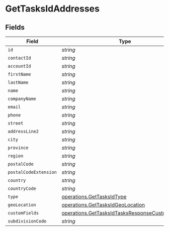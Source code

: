 # GetTasksIdAddresses


## Fields

| Field                                                                                                              | Type                                                                                                               | Required                                                                                                           | Description                                                                                                        |
| ------------------------------------------------------------------------------------------------------------------ | ------------------------------------------------------------------------------------------------------------------ | ------------------------------------------------------------------------------------------------------------------ | ------------------------------------------------------------------------------------------------------------------ |
| `id`                                                                                                               | *string*                                                                                                           | :heavy_minus_sign:                                                                                                 | N/A                                                                                                                |
| `contactId`                                                                                                        | *string*                                                                                                           | :heavy_minus_sign:                                                                                                 | N/A                                                                                                                |
| `accountId`                                                                                                        | *string*                                                                                                           | :heavy_minus_sign:                                                                                                 | N/A                                                                                                                |
| `firstName`                                                                                                        | *string*                                                                                                           | :heavy_minus_sign:                                                                                                 | N/A                                                                                                                |
| `lastName`                                                                                                         | *string*                                                                                                           | :heavy_minus_sign:                                                                                                 | N/A                                                                                                                |
| `name`                                                                                                             | *string*                                                                                                           | :heavy_minus_sign:                                                                                                 | N/A                                                                                                                |
| `companyName`                                                                                                      | *string*                                                                                                           | :heavy_minus_sign:                                                                                                 | N/A                                                                                                                |
| `email`                                                                                                            | *string*                                                                                                           | :heavy_minus_sign:                                                                                                 | N/A                                                                                                                |
| `phone`                                                                                                            | *string*                                                                                                           | :heavy_minus_sign:                                                                                                 | N/A                                                                                                                |
| `street`                                                                                                           | *string*                                                                                                           | :heavy_minus_sign:                                                                                                 | N/A                                                                                                                |
| `addressLine2`                                                                                                     | *string*                                                                                                           | :heavy_minus_sign:                                                                                                 | N/A                                                                                                                |
| `city`                                                                                                             | *string*                                                                                                           | :heavy_minus_sign:                                                                                                 | N/A                                                                                                                |
| `province`                                                                                                         | *string*                                                                                                           | :heavy_minus_sign:                                                                                                 | N/A                                                                                                                |
| `region`                                                                                                           | *string*                                                                                                           | :heavy_minus_sign:                                                                                                 | N/A                                                                                                                |
| `postalCode`                                                                                                       | *string*                                                                                                           | :heavy_minus_sign:                                                                                                 | N/A                                                                                                                |
| `postalCodeExtension`                                                                                              | *string*                                                                                                           | :heavy_minus_sign:                                                                                                 | N/A                                                                                                                |
| `country`                                                                                                          | *string*                                                                                                           | :heavy_minus_sign:                                                                                                 | N/A                                                                                                                |
| `countryCode`                                                                                                      | *string*                                                                                                           | :heavy_minus_sign:                                                                                                 | N/A                                                                                                                |
| `type`                                                                                                             | [operations.GetTasksIdType](../../models/operations/gettasksidtype.md)                                             | :heavy_minus_sign:                                                                                                 | N/A                                                                                                                |
| `geoLocation`                                                                                                      | [operations.GetTasksIdGeoLocation](../../models/operations/gettasksidgeolocation.md)                               | :heavy_minus_sign:                                                                                                 | N/A                                                                                                                |
| `customFields`                                                                                                     | [operations.GetTasksIdTasksResponseCustomFields](../../models/operations/gettasksidtasksresponsecustomfields.md)[] | :heavy_minus_sign:                                                                                                 | N/A                                                                                                                |
| `subdivisionCode`                                                                                                  | *string*                                                                                                           | :heavy_minus_sign:                                                                                                 | N/A                                                                                                                |